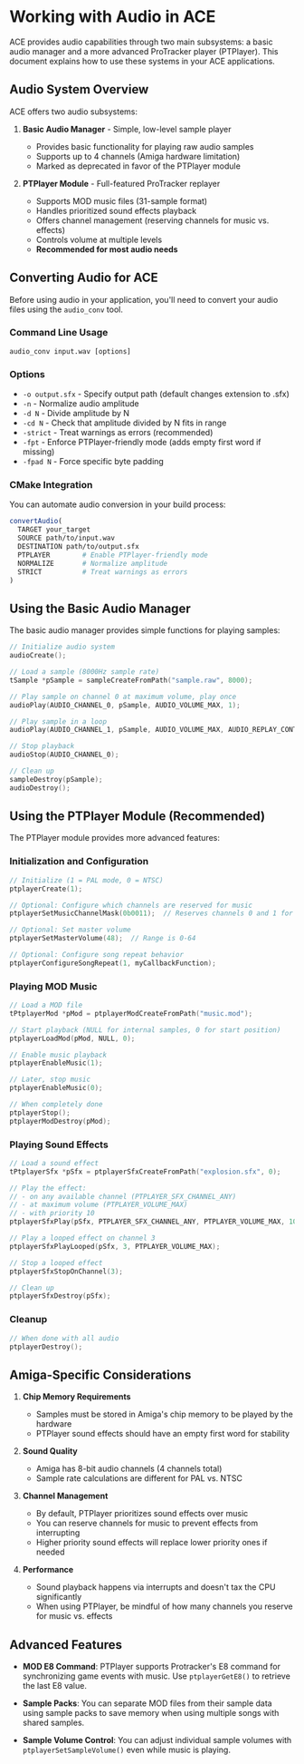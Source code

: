 # Working with Audio in ACE

ACE provides audio capabilities through two main subsystems: a basic audio manager and a more advanced ProTracker player (PTPlayer). This document explains how to use these systems in your ACE applications.

## Audio System Overview

ACE offers two audio subsystems:

1. **Basic Audio Manager** - Simple, low-level sample player
   - Provides basic functionality for playing raw audio samples
   - Supports up to 4 channels (Amiga hardware limitation)
   - Marked as deprecated in favor of the PTPlayer module

2. **PTPlayer Module** - Full-featured ProTracker replayer
   - Supports MOD music files (31-sample format)
   - Handles prioritized sound effects playback
   - Offers channel management (reserving channels for music vs. effects)
   - Controls volume at multiple levels
   - **Recommended for most audio needs**

## Converting Audio for ACE

Before using audio in your application, you'll need to convert your audio files using the `audio_conv` tool.

### Command Line Usage

```
audio_conv input.wav [options]
```

### Options
- `-o output.sfx` - Specify output path (default changes extension to .sfx)
- `-n` - Normalize audio amplitude
- `-d N` - Divide amplitude by N
- `-cd N` - Check that amplitude divided by N fits in range
- `-strict` - Treat warnings as errors (recommended)
- `-fpt` - Enforce PTPlayer-friendly mode (adds empty first word if missing)
- `-fpad N` - Force specific byte padding

### CMake Integration

You can automate audio conversion in your build process:

```cmake
convertAudio(
  TARGET your_target
  SOURCE path/to/input.wav
  DESTINATION path/to/output.sfx
  PTPLAYER        # Enable PTPlayer-friendly mode
  NORMALIZE       # Normalize amplitude
  STRICT          # Treat warnings as errors
)
```

## Using the Basic Audio Manager

The basic audio manager provides simple functions for playing samples:

```c
// Initialize audio system
audioCreate();

// Load a sample (8000Hz sample rate)
tSample *pSample = sampleCreateFromPath("sample.raw", 8000);

// Play sample on channel 0 at maximum volume, play once
audioPlay(AUDIO_CHANNEL_0, pSample, AUDIO_VOLUME_MAX, 1);

// Play sample in a loop
audioPlay(AUDIO_CHANNEL_1, pSample, AUDIO_VOLUME_MAX, AUDIO_REPLAY_CONTINUOUS);

// Stop playback
audioStop(AUDIO_CHANNEL_0);

// Clean up
sampleDestroy(pSample);
audioDestroy();
```

## Using the PTPlayer Module (Recommended)

The PTPlayer module provides more advanced features:

### Initialization and Configuration

```c
// Initialize (1 = PAL mode, 0 = NTSC)
ptplayerCreate(1);

// Optional: Configure which channels are reserved for music
ptplayerSetMusicChannelMask(0b0011);  // Reserves channels 0 and 1 for music

// Optional: Set master volume
ptplayerSetMasterVolume(48);  // Range is 0-64

// Optional: Configure song repeat behavior
ptplayerConfigureSongRepeat(1, myCallbackFunction);
```

### Playing MOD Music

```c
// Load a MOD file
tPtplayerMod *pMod = ptplayerModCreateFromPath("music.mod");

// Start playback (NULL for internal samples, 0 for start position)
ptplayerLoadMod(pMod, NULL, 0);

// Enable music playback
ptplayerEnableMusic(1);

// Later, stop music
ptplayerEnableMusic(0);

// When completely done
ptplayerStop();
ptplayerModDestroy(pMod);
```

### Playing Sound Effects

```c
// Load a sound effect
tPtplayerSfx *pSfx = ptplayerSfxCreateFromPath("explosion.sfx", 0);

// Play the effect:
// - on any available channel (PTPLAYER_SFX_CHANNEL_ANY)
// - at maximum volume (PTPLAYER_VOLUME_MAX)
// - with priority 10
ptplayerSfxPlay(pSfx, PTPLAYER_SFX_CHANNEL_ANY, PTPLAYER_VOLUME_MAX, 10);

// Play a looped effect on channel 3
ptplayerSfxPlayLooped(pSfx, 3, PTPLAYER_VOLUME_MAX);

// Stop a looped effect
ptplayerSfxStopOnChannel(3);

// Clean up
ptplayerSfxDestroy(pSfx);
```

### Cleanup

```c
// When done with all audio
ptplayerDestroy();
```

## Amiga-Specific Considerations

1. **Chip Memory Requirements**
   - Samples must be stored in Amiga's chip memory to be played by the hardware
   - PTPlayer sound effects should have an empty first word for stability

2. **Sound Quality**
   - Amiga has 8-bit audio channels (4 channels total)
   - Sample rate calculations are different for PAL vs. NTSC

3. **Channel Management**
   - By default, PTPlayer prioritizes sound effects over music
   - You can reserve channels for music to prevent effects from interrupting
   - Higher priority sound effects will replace lower priority ones if needed

4. **Performance**
   - Sound playback happens via interrupts and doesn't tax the CPU significantly
   - When using PTPlayer, be mindful of how many channels you reserve for music vs. effects

## Advanced Features

- **MOD E8 Command**: PTPlayer supports Protracker's E8 command for synchronizing game events with music. Use `ptplayerGetE8()` to retrieve the last E8 value.

- **Sample Packs**: You can separate MOD files from their sample data using sample packs to save memory when using multiple songs with shared samples.

- **Sample Volume Control**: You can adjust individual sample volumes with `ptplayerSetSampleVolume()` even while music is playing.